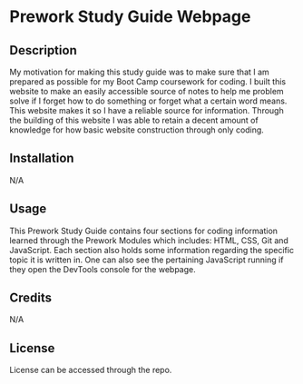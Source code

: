 # Prework Study Guide Webpage

## Description

My motivation for making this study guide was to make sure that I am prepared as possible for my Boot Camp coursework for coding. I built this website to make an easily accessible source of notes to help me problem solve if I forget how to do something or forget what a certain word means. This website makes it so I have a reliable source for information. Through the building of this website I was able to retain a decent amount of knowledge for how basic website construction through only coding.

## Installation

N/A

## Usage

This Prework Study Guide contains four sections for coding information learned through the Prework Modules which includes: HTML, CSS, Git and JavaScript. Each section also holds some information regarding the specific topic it is written in. One can also see the pertaining JavaScript running if they open the DevTools console for the webpage.

## Credits

N/A

## License

License can be accessed through the repo.